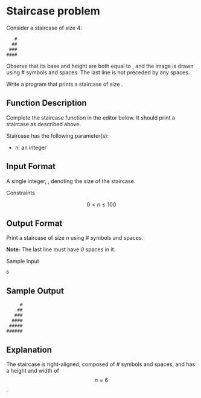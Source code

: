 # Staircase problem

Consider a staircase of size 4:

```
   #
  ##
 ###
####
```

Observe that its base and height are both equal to , and the image is drawn
using # symbols and spaces. The last line is not preceded by any spaces.

Write a program that prints a staircase of size .

## Function Description

Complete the staircase function in the editor below. It should print a
staircase as described above.

Staircase has the following parameter(s):

* n: an integer

## Input Format

A single integer, , denoting the size of the staircase.

Constraints

$$0 < n \leq 100$$

## Output Format

Print a staircase of size _n_ using # symbols and spaces.

**Note:** The last line must have _0_ spaces in it.

Sample Input

```
6
```

## Sample Output

```
     #
    ##
   ###
  ####
 #####
######
```

## Explanation

The staircase is right-aligned, composed of # symbols and spaces, and has a
height and width of $$n = 6$$.
